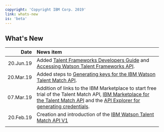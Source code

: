 ```yaml
---
copyright: 'Copyright IBM Corp. 2019'
link: whats-new
is: 'beta'
---
```


## What's New

| Date          | News item     | 
| ------------: |:-------------| 
| 20.Jun.19     | Added [Talent Frameworks Developers Guide](https://github.com/watson-talent-services/developer-documents/blob/master/developer-guide/v1-talent-frameworks-guide.md) and [Accessing Watson Talent Frameworks API](https://github.com/watson-talent-services/developer-documents/blob/master/developer-guide/v1-accessing-wtfp-api.md).             | 
| 20.Mar.19     | Added steps to [Generating keys for the IBM Watson Talent Match API](https://github.ibm.com/WatsonTalent/TMS-Developer-Experience/blob/master/developer-guide/v1-trial-reg-guide.md).             | 
| 07.Mar.19     | Addition of links to the IBM Marketplace to start free trial of the Talent Match API, [IBM Marketplace for the Talent Match API](https://www.ibm.com/us-en/marketplace/watson-talent-match/details) and the [API Explorer for generating credentials](https://developer.ibm.com/api/view/watsontalent-prod:watson-talent-match:title-Watson_Talent_Match).  | 
| 20.Feb.19     | Creation and introduction of the [IBM Watson Talent Match API V1](https://github.ibm.com/WatsonTalent/TMS-Developer-Experience/blob/master/developer-guide/v1-talent-match.md) | 
|               |               | 
